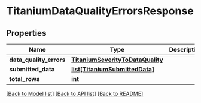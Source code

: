 # TitaniumDataQualityErrorsResponse


## Properties
Name | Type | Description | Notes
------------ | ------------- | ------------- | -------------
**data_quality_errors** | [**TitaniumSeverityToDataQuality**](TitaniumSeverityToDataQuality.md) |  | [optional] 
**submitted_data** | [**list[TitaniumSubmittedData]**](TitaniumSubmittedData.md) |  | [optional] 
**total_rows** | **int** |  | [optional] 

[[Back to Model list]](../README.md#documentation-for-models) [[Back to API list]](../README.md#documentation-for-api-endpoints) [[Back to README]](../README.md)


